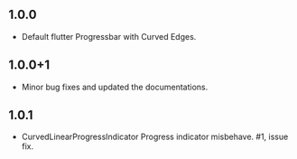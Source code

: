 ## 1.0.0

* Default flutter Progressbar with Curved Edges.

## 1.0.0+1

* Minor bug fixes and updated the documentations.

## 1.0.1

* CurvedLinearProgressIndicator Progress indicator misbehave. #1, issue fix.